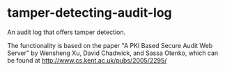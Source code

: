 tamper-detecting-audit-log
================================

An audit log that offers tamper detection.

The functionality is based on the paper "A PKI Based Secure Audit Web Server" by Wensheng Xu, David Chadwick, and Sassa Otenko, which can be found at http://www.cs.kent.ac.uk/pubs/2005/2295/
